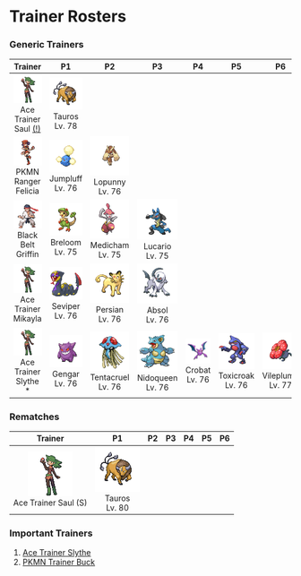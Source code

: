 # Trainer Rosters

### Generic Trainers

| Trainer | P1 | P2 | P3 | P4 | P5 | P6 |
|:-------:|:--:|:--:|:--:|:--:|:--:|:--:|
| ![Ace Trainer Saul [(!)](#rematches)](../../assets/trainers/ace_trainer.png)<br>Ace Trainer Saul [(!)](#rematches) | ![Tauros](../../assets/sprites/tauros/front.gif)<br>Tauros<br>Lv. 78 |
| ![PKMN Ranger Felicia](../../assets/trainers/pkmn_ranger.png)<br>PKMN Ranger Felicia | ![Jumpluff](../../assets/sprites/jumpluff/front.gif)<br>Jumpluff<br>Lv. 76 | ![Lopunny](../../assets/sprites/lopunny/front.gif)<br>Lopunny<br>Lv. 76 |
| ![Black Belt Griffin](../../assets/trainers/black_belt.png)<br>Black Belt Griffin | ![Breloom](../../assets/sprites/breloom/front.gif)<br>Breloom<br>Lv. 75 | ![Medicham](../../assets/sprites/medicham/front.gif)<br>Medicham<br>Lv. 75 | ![Lucario](../../assets/sprites/lucario/front.gif)<br>Lucario<br>Lv. 75 |
| ![Ace Trainer Mikayla](../../assets/trainers/ace_trainer.png)<br>Ace Trainer Mikayla | ![Seviper](../../assets/sprites/seviper/front.gif)<br>Seviper<br>Lv. 76 | ![Persian](../../assets/sprites/persian/front.gif)<br>Persian<br>Lv. 76 | ![Absol](../../assets/sprites/absol/front.gif)<br>Absol<br>Lv. 76 |
| ![Ace Trainer Slythe *](../../assets/trainers/ace_trainer.png)<br>Ace Trainer Slythe * | ![Gengar](../../assets/sprites/gengar/front.gif)<br>Gengar<br>Lv. 76 | ![Tentacruel](../../assets/sprites/tentacruel/front.gif)<br>Tentacruel<br>Lv. 76 | ![Nidoqueen](../../assets/sprites/nidoqueen/front.gif)<br>Nidoqueen<br>Lv. 76 | ![Crobat](../../assets/sprites/crobat/front.gif)<br>Crobat<br>Lv. 76 | ![Toxicroak](../../assets/sprites/toxicroak/front.gif)<br>Toxicroak<br>Lv. 76 | ![Vileplume](../../assets/sprites/vileplume/front.gif)<br>Vileplume<br>Lv. 77 |


### Rematches

| Trainer | P1 | P2 | P3 | P4 | P5 | P6 |
|:-------:|:--:|:--:|:--:|:--:|:--:|:--:|
| ![Ace Trainer Saul (S)](../../assets/trainers/ace_trainer.png)<br>Ace Trainer Saul (S) | ![Tauros](../../assets/sprites/tauros/front.gif)<br>Tauros<br>Lv. 80 |


### Important Trainers

1. [Ace Trainer Slythe](important_trainers.md#ace-trainer-slythe)
1. [PKMN Trainer Buck](important_trainers.md#pkmn-trainer-buck)
